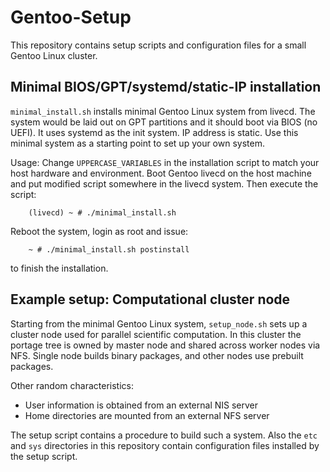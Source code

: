 # Gentoo-Setup

This repository contains setup scripts and configuration files for a small
Gentoo Linux cluster.

## Minimal BIOS/GPT/systemd/static-IP installation

`minimal_install.sh` installs minimal Gentoo Linux system from livecd. The
system would be laid out on GPT partitions and it should boot via BIOS (no
UEFI). It uses systemd as the init system. IP address is static. Use this
minimal system as a starting point to set up your own system.

Usage: Change `UPPERCASE_VARIABLES` in the installation script to match your
host hardware and environment. Boot Gentoo livecd on the host machine and put
modified script somewhere in the livecd system. Then execute the script:
```
    (livecd) ~ # ./minimal_install.sh
```
Reboot the system, login as root and issue:
```
    ~ # ./minimal_install.sh postinstall
```
to finish the installation.

## Example setup: Computational cluster node

Starting from the minimal Gentoo Linux system, `setup_node.sh` sets up a
cluster node used for parallel scientific computation. In this cluster the
portage tree is owned by master node and shared across worker nodes via NFS.
Single node builds binary packages, and other nodes use prebuilt packages.

Other random characteristics:
 - User information is obtained from an external NIS server
 - Home directories are mounted from an external NFS server

The setup script contains a procedure to build such a system. Also the `etc`
and `sys` directories in this repository contain configuration files installed
by the setup script.
